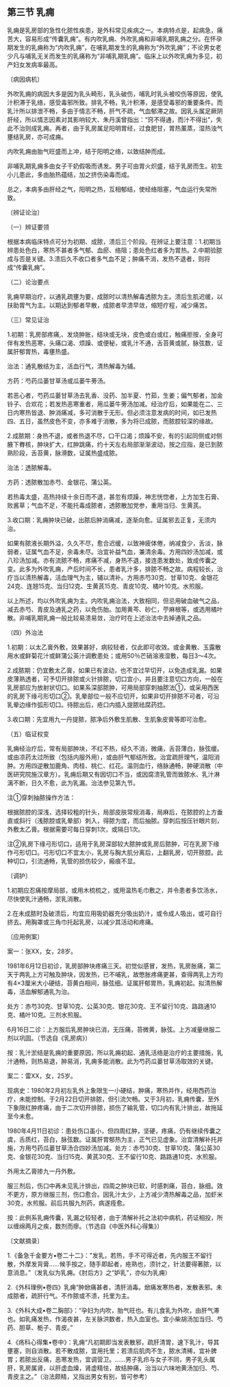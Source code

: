 ## 第三节 乳痈

乳痈是乳房部的急性化脓性疾患，是外科常见疾病之一。本病特点是，起病急，痛苦大，容易形成“传囊乳痈”。有内吹乳痈、外吹乳痈和非哺乳期乳痈之分。在怀孕期发生的乳痈称为“内吹乳痈”，在哺乳期发生的乳痈称为“外吹乳痈”；不论男女老少凡与哺乳无关而发生的乳痛称为“非哺乳期乳痈”。临床上以外吹乳痈为多见，初产妇女发病率最高。 

〔病因病机〕

外吹乳痈的病因大多是因为乳头畸形，乳头破伤，哺乳时乳头被咬伤等原因，使乳汁积滞于乳络，感受毒邪所致。排乳不畅，乳汁积滞，是感受毒邪的重要条件。而乳汁所以排泄不畅，多由于情志不畅，肝气不疏，气血郁滞之故。因乳头属足厥阴肝经，所以情志因素对其影响较大、朱丹溪曾指出：“窍不得通，而汁不得出”，失此不治则成乳痈。再者，由于乳房属足阳明胃经，过食肥甘，胃热薰蒸，湿热浊气壅结乳房，亦可成痈。

内吹乳痈由胎气旺盛而上冲，结于阳明之络，以致结肿而成。

非哺乳期乳痈多由女子干奶假吸而诱发。男子可由胃火炽盛，结于乳房而生。初生小儿患此，多由胎热蕴结，加之挤伤染毒而成。

总之，本病多由肝经之气，阳明之热，互相郁结，使经络阻塞，气血运行失常所致。

〔辨证论治〕

（一）辨证要领

根据本病临床特点可分为初期、成脓，溃后三个阶段。在辨证上要注意：1.初期当辨患处色白，寒热不甚者多气郁、血瘀、络阻；患处色红者多为胃热。2.中期验脓成与否是关键。3.溃后久不收口者多气血不足；肿痛不消，发热不退者，则将成“传囊乳痈”。

（二）论治要点

乳痈早期治疗，以通乳疏壅为要，成脓时以清热解毒透脓为主。溃后生肌迟缓，以扶助胃气为主。以期达到郁者早散，成脓者早溃早敛，缩短疗程，减少痛苦。

（三）常见证治

1.初期：乳房部疼痛,、发烧肿胀，结块或无块，皮色或白或红，触痛拒按，全身可伴有发热恶寒，头痛口渴、烦躁、或便秘，或乳汁不通，舌苔黄或腻，脉弦数，证属肝郁胃热，毒壅热盛。

治法：通乳散结为主，活血行气，清热解毒为辅。

方药：芍药瓜蒌甘草汤或瓜蒌牛蒡汤。

若恶心者，芍药瓜蒌甘草汤去乳香、没药、加半夏、竹茹，生姜；偏气郁者，加金铃子、合欢花；若发热恶寒重者，用瓜蒌牛蒡汤加减。经治疗后，如果能在二、三日内寒热皆退、肿消痛减，多可消散于无形。但必须注意发病的时间，如已发热四、五日，虽然皮色不变，亦多难于消散，多为将已成脓，而脓腔较深的缘故。

2.成脓期：身热不退，或者热退不尽，口干口渴；烦躁不安，有的引起同侧或对侧腋下臖核，肿块扩大，红肿跳痛，约十天左右局部渐渐波动，按之应指，是已到脓熟阶段，舌苔黄，脉滑数，证属热盛成脓。

治法：透脓解毒。

方药：透脓散加赤芍、金银花、蒲公英。

若热毒太盛，高热持续十余日而不退，甚忽有烦躁，神志恍惚者，上方加生石膏、败酱草；气血不足，不能托毒成脓者，透脓散加党参，重用当归、生黄芪。

3.收口期：乳痈肿块已破，出脓后肿消痛减，逐渐向愈。证属邪去正复，无须内治。

如果有脓液长期外溢，久久不尽，愈合迟缓，以致神疲体倦，纳减食少，舌淡，脉弱者，证属气血不足，余毒未尽。治宜补益气血，兼清余毒。方用四妙汤加减，或八珍汤加减。亦有流脓不畅，疼痛不减，身热不退，接连患发数处，致成传囊之变。此多为外吹乳痈，产后时间不长，患者乳汁多，排脓不畅之故。病程较长，治疗当以清热解毒，活血理气为主，辅以清补。方用赤芍30克、甘草10克、金银花24克、连翘15克、当归12克、生黄芪15克、青皮10克、橘叶10克。水煎服。

以上所述，均以外吹乳痈为主。内吹乳痈治法，大致相同，但忌用破血破气之品，减去赤芍、青皮及通乳之药，以免伤胎。加用黄芩、砂仁，苧麻根等，或选用橘叶散。非哺乳期乳痈一般比较易溃易敛，治疗时在上述治法中去掉通乳之品。

（四）外治法

1.初期：以太乙膏外敷，效果甚好，病较轻者，仅此即可收效。或金黄散、玉露散用水或鲜菊花汁或鲜蒲公英汁调敷患处；或用50％芒硝溶液湿敷，每日3〜4次。

2.成脓期：仍宜敷太乙膏，如果已有波动，也不宜过早切开，以免造成乳漏。如果皮薄熟透者，可予切开排脓或火针排脓，切口宜小，并且要注意切口方向，一般在乳房部应为放射状切口。如果系深部脓肿，可用局部穿刺抽脓法①，或采用西医的乳房下缘弓形切口②。乳晕部位一般不应切开，如果非切开排脓不可者，可沿乳晕边缘作弧形切口。待脓出后，疮口内插入提脓祛腐药捻。

3.收口期：先宜用九一丹提脓，脓净后外敷生肌散、生肌象皮膏等即可治愈。

（五）临证权变

乳痈经治疗后，常有局部肿块，不红不热，经久不消，微痛，舌苔薄白，脉弦缓。或由凉药太过所致（包括内服外用），或由肝气郁结所致。治宜疏肝理气，温阳消肿。方用四逆散加鹿角、肉桂、桃仁、红花。温则血行，络脉通畅，肿硬消散（中医研究院施汉章方）。乳痈后期又有因切口不当，或因腐溃乳管而致脓水、乳汁淋漓不断，日久不愈，此为乳漏。治法参见第九节。

注①穿刺抽脓操作方法：

根据脓腔的深浅，选择较粗的针头，局部皮肤常规消毒，局麻后，在脓腔的上方垂直或斜行（浅脓腔或乳晕部）刺入，得脓为度，而后抽脓。穿刺后按压针眼片刻，外敷太乙膏。根据需要可每日穿刺1次，或隔日1次。

注②乳房下缘弓形切口，适用于乳房深部较大脓肿或乳房后脓肿，可在乳房下缘作弓形切口。弓形切口不宜太小，乳房与胸大肌分离后，上翻乳房，切开脓腔。此种切口，引流通畅，乳管的损伤较少，瘢痕不显。

〔调护〕

1.初期应忍痛按摩局部，或用木梳梳之，或用温热毛巾敷之，并令患者多饮汤水，尽快使乳汁通畅，淤乳消散。

2.在未成脓时及破溃后，均宜应用吸奶器充分吸出奶汁，或令成人吸出，或可自行挤去。用胸罩或三角巾托起乳房，以减少其活动和疼痛。

〔应用例案〕

案一：张XX，女，28岁。

1981年6月12日初诊，乳房部肿块疼痛三天。初觉似感冒，发热，乳房胀痛，第二天于两乳上方可触及肿块，因发热，已不哺乳，故憋胀疼痛更甚，查得两乳上方均有4×3厘米大小硬结，苔黄白相间，脉弦细。证属肝郁胃热，乳痈初起。拟清热解毒，活血解郁通乳为治。

处方：赤芍30克、甘草10克、公英30克、银花30克、王不留行10克、路路通10克、橘叶10克。三剂水煎服。

6月16日二诊：上方服后乳房肿块已消，无压痛，苔微黄，脉弦。上方减量继服二剂以巩固。（节选自《乳房病》）

按：乳汁淤结是乳痈的重要原因，所以乳痈初起、通乳活络是治疗的主要措施，乳汁通畅，则热易退，肿易消，乳痈多能消散。此为芍药瓜蒌甘草汤取效的关键。

案二：雷XX，女，25岁。

现病史：1980年2月初左乳外上象限生一小硬结，肿痛，寒热并作，经用西药治疗，未能控制。于2月22日切开排脓，但引流欠畅。又于3月初，乳痈传囊，至外下象限红肿疼痛，由于二次切开排脓，损伤了输乳管，切口内有乳汁排出，故拖延至今未愈。

1980年4月11日初诊：患处伤口虽小，但四周红肿，坚硬，疼痛，仍有继续传囊之虞，舌质红，苔白，脉弦数。证属肝胃郁热为主，正气已见虚象。治宜清解补托并施，方用芍药瓜蒌甘草汤合四妙汤加减。处方：赤芍30克、甘草10克、蒲公英30克、金银花30克、当归15克、黄芪30克、王不留行10克、路路通10克、水煎服。

外用太乙膏掺九一丹外敷。

服三剂后，伤口中再未见乳汁排出，四周之肿块已软，时感刺痛，苔白，脉细。效不更方，原方继服三剂，伤口愈合。因乳汁太少，上方减少清热解毒之品，加虾米30克，水煎服。前后共服九剂药，病遂痊愈。

按：此例系乳痈传囊，乳漏之较轻者，由于清解补托之法初中病机，药证相投，所以缠绵两月之疾，数剂而瘳。（节选自《中医外科心得集》）

〔文献摘录〕

1.《备急千金要方•卷二十二》："发乳，若热，手不可得近者，先内服王不留行散，外摩发背膏……候手按之，随手即起者，疮熟也，须针之，针法要得著脓，以意消息。”（发乳似为乳痈。《肘后方》之“妒乳”，亦似为乳痈）

2.《外科理例•卷四》乳痈“肿焮痛甚者，清肝消毒。焮痛发寒热者，发散表邪。未成脓者，疏肝行气。不作脓或不溃，托里为主。

3.《外科大成•卷二胸部》：“孕妇为内吹，胎气旺也。有儿食乳为外吹，由肝气滞也。如乳痛发热，作渴夜甚，左关脉洪数者，热入血室也。宜小柴胡汤加当归、芍药、胆草、栀子、青皮。”

4.《疡科心得集•卷中》：乳痈“凡初期即当发表散邪，疏肝清胃，速下乳汁，导其壅塞，则自消散。若不散成脓，宜用托里；若溃后肌肉不生，脓水清稀，宜补脾胃；若脓出反痛，恶寒发热，宜调营卫。……男子乳疖与女子不同，男子乳头属肝，乳房属肾，以肝虚血燥，肾虚精怯，故结肿痛，治当以六味地黄汤加归、芍、青皮主之。”（治法颇精，又指出男女有别，皆可参考）
